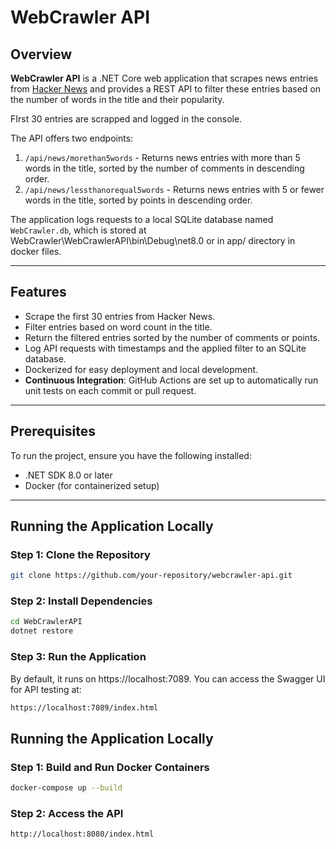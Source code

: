 ﻿# WebCrawler API

## Overview

**WebCrawler API** is a .NET Core web application that scrapes news entries from [Hacker News](https://news.ycombinator.com/) and provides a REST API to filter these entries based on the number of words in the title and their popularity. 

FIrst 30 entries are scrapped and logged in the console.

The API offers two endpoints:

1. `/api/news/morethan5words` - Returns news entries with more than 5 words in the title, sorted by the number of comments in descending order.
2. `/api/news/lessthanorequal5words` - Returns news entries with 5 or fewer words in the title, sorted by points in descending order.

The application logs requests to a local SQLite database named `WebCrawler.db`, which is stored at WebCrawler\WebCrawlerAPI\bin\Debug\net8.0 or in app/ directory in docker files. 

---

## Features

- Scrape the first 30 entries from Hacker News.
- Filter entries based on word count in the title.
- Return the filtered entries sorted by the number of comments or points.
- Log API requests with timestamps and the applied filter to an SQLite database.
- Dockerized for easy deployment and local development.
- **Continuous Integration**: GitHub Actions are set up to automatically run unit tests on each commit or pull request.

---

## Prerequisites

To run the project, ensure you have the following installed:

- .NET SDK 8.0 or later
- Docker (for containerized setup)

---

## Running the Application Locally

### Step 1: Clone the Repository

````bash
git clone https://github.com/your-repository/webcrawler-api.git
````

### Step 2: Install Dependencies

````bash
cd WebCrawlerAPI
dotnet restore
````

### Step 3: Run the Application

By default, it runs on https://localhost:7089. You can access the Swagger UI for API testing at:

````bash
https://localhost:7089/index.html
````

## Running the Application Locally

### Step 1: Build and Run Docker Containers

````bash
docker-compose up --build
````

### Step 2: Access the API

````bash
http://localhost:8080/index.html
````



